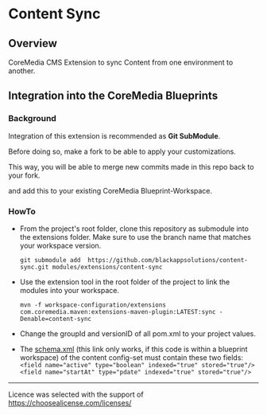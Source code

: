 # Content Sync

## Overview
CoreMedia CMS Extension to sync Content from one environment to another.

## Integration into the CoreMedia Blueprints

### Background

Integration of this extension is recommended as **Git SubModule**.
                                                  
Before doing so, make a fork to be able to apply your customizations.

This way, you will be able to merge new commits made in this repo back to your fork.

and add this to your existing CoreMedia Blueprint-Workspace.
 
### HowTo

- From the project's root folder, clone this repository as submodule into the extensions folder. Make sure to use the branch name that matches your workspace version. 
    ```
    git submodule add  https://github.com/blackappsolutions/content-sync.git modules/extensions/content-sync
    ```

- Use the extension tool in the root folder of the project to link the modules into your workspace.
    ```
    mvn -f workspace-configuration/extensions com.coremedia.maven:extensions-maven-plugin:LATEST:sync -Denable=content-sync
    ```
- Change the groupId and versionID of all pom.xml to your project values.

- The [schema.xml](../../modules/search/solr-config/src/main/app/configsets/content/conf/schema.xml) (this link only
works, if this code is within a blueprint workspace) of the content config-set must contain these two fields: 
     `<field name="active" type="boolean" indexed="true" stored="true"/>`
     `<field name="startAt" type="pdate" indexed="true" stored="true"/>`

---
Licence was selected with the support of https://choosealicense.com/licenses/
                                       
